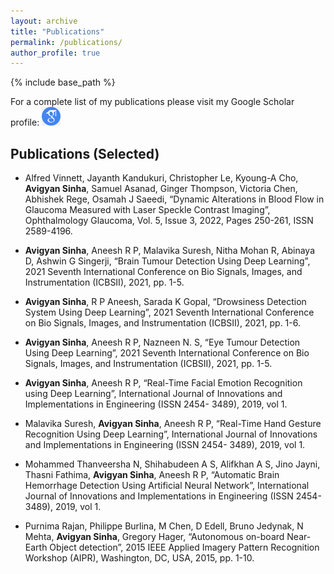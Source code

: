 ```yaml
---
layout: archive
title: "Publications"
permalink: /publications/
author_profile: true
---
```


{% include base_path %}

For a complete list of my publications please visit my Google Scholar profile: [<img src="../images/googlescholar.png" width="30" height="30">](https://tinyurl.com/avigyansinha)

Publications (Selected)
---------------
<!---
  <ul>{% for post in site.publications reversed %}
    {% include archive-single-cv.html %}
  {% endfor %}</ul>-->

<ul>
<p style="text-align: justify;">
<li>Alfred Vinnett, Jayanth Kandukuri, Christopher Le, Kyoung-A Cho, <b>Avigyan Sinha</b>, Samuel Asanad, Ginger Thompson, Victoria Chen, Abhishek Rege, Osamah J Saeedi, “Dynamic Alterations in Blood Flow in Glaucoma Measured with Laser Speckle Contrast Imaging”,
Ophthalmology Glaucoma, Vol. 5, Issue 3, 2022, Pages 250-261, ISSN 2589-4196.
</li>
</p>
<p style="text-align: justify;">
<li><b>Avigyan Sinha</b>, Aneesh R P, Malavika Suresh, Nitha Mohan R, Abinaya D, Ashwin G Singerji, “Brain Tumour Detection Using Deep Learning”, 2021 Seventh International Conference on Bio Signals, Images, and Instrumentation (ICBSII), 2021, pp. 1-5.
</li>
</p>
<p style="text-align: justify;">
<li><b>Avigyan Sinha</b>, R P Aneesh, Sarada K Gopal, “Drowsiness Detection System Using Deep Learning”, 2021 Seventh International Conference on Bio  Signals, Images, and Instrumentation (ICBSII), 2021, pp. 1-6.
</li>
</p>
<p style="text-align: justify;">
<li><b>Avigyan Sinha</b>, Aneesh R P, Nazneen N. S, “Eye Tumour Detection Using Deep Learning”, 2021 Seventh International Conference on Bio Signals,
Images, and Instrumentation (ICBSII), 2021, pp. 1-5.
</li>
</p>
<p style="text-align: justify;">
<li><b>Avigyan Sinha</b>, Aneesh R P, “Real-Time Facial Emotion Recognition using Deep Learning”, International Journal of Innovations
and Implementations in Engineering (ISSN 2454- 3489), 2019, vol 1.
</li>
</p>
<p style="text-align: justify;">
<li>Malavika Suresh, <b>Avigyan Sinha</b>, Aneesh R P, “Real-Time Hand Gesture Recognition Using Deep Learning”, International Journal of Innovations
and Implementations in Engineering (ISSN 2454- 3489), 2019, vol 1.
</li>
</p>
<p style="text-align: justify;">
<li>Mohammed Thanveersha N, Shihabudeen A S, Alifkhan A S, Jino Jayni, Thasni Fathima, <b>Avigyan Sinha</b>, Aneesh R P, “Automatic Brain Hemorrhage Detection Using Artificial Neural Network”, International Journal of Innovations and Implementations in Engineering (ISSN 2454- 3489), 2019, vol 1.
</li>
</p>
<p style="text-align: justify;">
<li>Purnima Rajan, Philippe Burlina, M Chen, D Edell, Bruno Jedynak, N Mehta, <b>Avigyan Sinha</b>, Gregory Hager, “Autonomous on-board Near-Earth Object detection”, 2015 IEEE Applied Imagery Pattern Recognition
Workshop (AIPR), Washington, DC, USA, 2015, pp. 1-10.
</li>
</p>
</ul>
